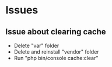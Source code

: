 # Issues

## Issue about clearing cache

- Delete "var" folder
- Delete and reinstall "vendor" folder
- Run "php bin/console cache:clear"